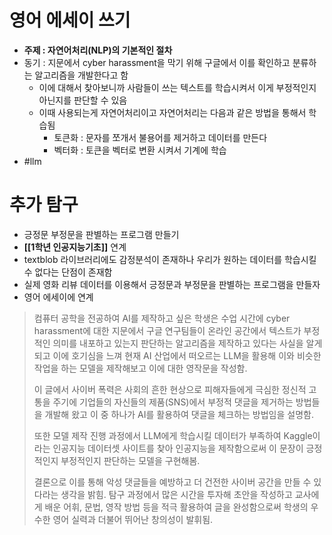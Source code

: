 
# 영어 에세이 쓰기
- **주제 : 자연어처리(NLP)의 기본적인 절차**
- 동기 : 지문에서 cyber harassment을 막기 위해 구글에서 이를 확인하고 분류하는 알고리즘을 개발한다고 함
	- 이에 대해서 찾아보니까 사람들이 쓰는 텍스트를 학습시켜서 이게 부정적인지 아닌지를 판단할 수 있음
	- 이때 사용되는게 자연어처리이고 자연어처리는 다음과 같은 방법을 통해서 학습됨
		- 토큰화 : 문자를 쪼개서 불용어를 제거하고 데이터를 만든다
		- 벡터화 : 토큰을 벡터로 변환 시켜서 기계에 학습
- #llm 


# 추가 탐구
- 긍정문 부정문을 판별하는 프로그램 만들기
- **[[1학년 인공지능기초]]** 연계
- textblob 라이브러리에도 감정분석이 존재하나 우리가 원하는 데이터를 학습시킬 수 없다는 단점이 존재함
- 실제 영화 리뷰 데이터를 이용해서 긍정문과 부정문을 판별하는 프로그램을 만들자 
- 영어 에세이에 연계



> 컴퓨터 공학을 전공하여 AI를 제작하고 싶은 학생은 수업 시간에 cyber harassment에 대한 지문에서 구글 연구팀들이 온라인 공간에서 텍스트가 부정적인 의미를 내포하고 있는지 판단하는 알고리즘을 제작하고 있다는 사실을 알게 되고 이에 호기심을 느껴 현재 AI 산업에서 떠오르는 LLM을 활용해 이와 비슷한 작업을 하는 모델을 제작해보고 이에 대한 영작문을 작성함. 
> 
> 이 글에서 사이버 폭력은 사회의 흔한 현상으로 피해자들에게 극심한 정신적 고통을 주기에 기업들의 자신들의 제품(SNS)에서 부정적 댓글을 제거하는 방법들을 개발해 왔고 이 중 하나가 AI를 활용하여 댓글을 체크하는 방법임을 설명함. 
> 
> 또한 모델 제작 진행 과정에서 LLM에게 학습시킬 데이터가 부족하여 Kaggle이라는 인공지능 데이터셋 사이트를 찾아 인공지능을 제작함으로써 이 문장이 긍정적인지 부정적인지 판단하는 모델을 구현해봄. 
> 
> 결론으로 이를 통해 악성 댓글들을 예방하고 더 건전한 사이버 공간을 만들 수 있다라는 생각을 밝힘. 탐구 과정에서 많은 시간을 투자해 초안을 작성하고 교사에게 배운 어휘, 문법, 영작 방법 등을 적극 활용하여 글을 완성함으로써 학생의 우수한 영어 실력과 더불어 뛰어난 창의성이 발휘됨. 

